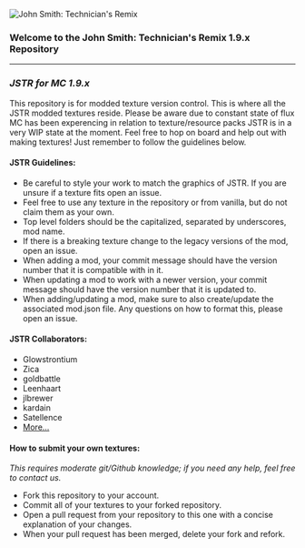 ![John Smith: Technician's Remix](http://i.imgur.com/rmdNmOC.jpg)  

### Welcome to the John Smith: Technician's Remix 1.9.x Repository ###
------------------------------------------------------------------

### ***JSTR for MC 1.9.x*** ###

This repository is for modded texture version control. This is where all the JSTR modded textures reside. Please be aware due to constant state of flux MC has been experencing in relation to texture/resource packs JSTR is in a very WIP state at the moment. Feel free to hop on board and help out with making textures! Just remember to follow the guidelines below.

#### JSTR Guidelines: ####

* Be careful to style your work to match the graphics of JSTR. If you are unsure if a texture fits open an issue.
* Feel free to use any texture in the repository or from vanilla, but do not claim them as your own.
* Top level folders should be the capitalized, separated by underscores, mod name.
* If there is a breaking texture change to the legacy versions of the mod, open an issue.
* When adding a mod, your commit message should have the version number that it is compatible with in it.
* When updating a mod to work with a newer version, your commit message should have the version number that it is updated to.
* When adding/updating a mod, make sure to also create/update the associated mod.json file. Any questions on how to format this, please open an issue.

#### JSTR Collaborators: ####

* Glowstrontium
* Zica
* goldbattle
* Leenhaart
* jlbrewer
* kardain
* Satellence
* [More...](https://github.com/John-Smith-Modded/JSTR-1.8.x/graphs/contributors)


#### How to submit your own textures: ####

_This requires moderate git/Github knowledge; if you need any help, feel free to contact us._

* Fork this repository to your account.
* Commit all of your textures to your forked repository.
* Open a pull request from your repository to this one with a concise explanation of your changes.
* When your pull request has been merged, delete your fork and refork.
